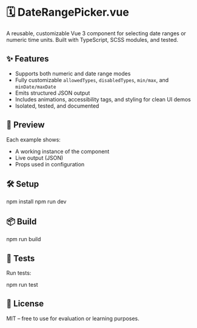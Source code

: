 # 🗓️ DateRangePicker.vue

A reusable, customizable Vue 3 component for selecting date ranges or numeric time units. Built with TypeScript, SCSS modules, and tested.

## ✨ Features

- Supports both numeric and date range modes
- Fully customizable `allowedTypes`, `disabledTypes`, `min/max`, and `minDate/maxDate`
- Emits structured JSON output
- Includes animations, accessibility tags, and styling for clean UI demos
- Isolated, tested, and documented

## 🚀 Preview

Each example shows:
- A working instance of the component
- Live output (JSON)
- Props used in configuration

## 🛠️ Setup

npm install
npm run dev

## 📦 Build

npm run build

## 🧪 Tests

Run tests:

npm run test

## 📄 License
MIT – free to use for evaluation or learning purposes.